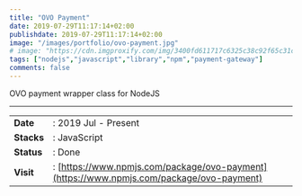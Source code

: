 ```yaml
---
title: "OVO Payment"
date: 2019-07-29T11:17:14+02:00
publishdate: 2019-07-29T11:17:14+02:00
image: "/images/portfolio/ovo-payment.jpg"
# image: "https://cdn.imgproxify.com/img/3400fd611717c6325c38c92f65c31ceedcb94fa308c6df5f049fb4678d6cc17f19c3f954f5720a2495198e4187c533480343e1cf77af8a29e550118ce8b4284d.jpg"
tags: ["nodejs","javascript","library","npm","payment-gateway"]
comments: false
---
```


OVO payment wrapper class for NodeJS
<!--more-->

---

|||
|---|---|
|**Date**| : 2019 Jul - Present
|**Stacks**| : JavaScript
|**Status**| : Done
|**Visit**| : [https://www.npmjs.com/package/ovo-payment](https://www.npmjs.com/package/ovo-payment)

